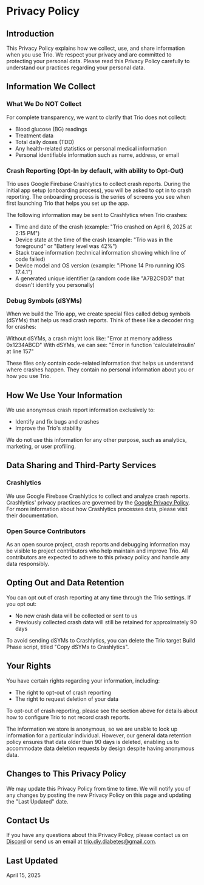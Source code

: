 # Privacy Policy

## Introduction

This Privacy Policy explains how we collect, use, and share
information when you use Trio. We respect your privacy and are
committed to protecting your personal data. Please read this Privacy
Policy carefully to understand our practices regarding your personal
data.

## Information We Collect

### What We Do NOT Collect

For complete transparency, we want to clarify that Trio does not collect:
- Blood glucose (BG) readings
- Treatment data
- Total daily doses (TDD)
- Any health-related statistics or personal medical information
- Personal identifiable information such as name, address, or email

### Crash Reporting (Opt-In by default, with ability to Opt-Out)

Trio uses Google Firebase Crashlytics to collect crash reports. During
the initial app setup (onboarding process), you will be asked to opt
in to crash reporting. The onboarding process is the series of screens
you see when first launching Trio that helps you set up the app.

The following information may be sent to Crashlytics when Trio crashes:

- Time and date of the crash (example: "Trio crashed on April 6, 2025 at 2:15 PM")
- Device state at the time of the crash (example: "Trio was in the foreground" or "Battery level was 42%")
- Stack trace information (technical information showing which line of code failed)
- Device model and OS version (example: "iPhone 14 Pro running iOS 17.4.1")
- A generated unique identifier (a random code like "A7B2C9D3" that doesn't identify you personally)

### Debug Symbols (dSYMs)

When we build the Trio app, we create special files called debug
symbols (dSYMs) that help us read crash reports. Think of these like a
decoder ring for crashes:

Without dSYMs, a crash might look like: "Error at memory address
0x1234ABCD" With dSYMs, we can see: "Error in function
'calculateInsulin' at line 157"

These files only contain code-related information that helps us
understand where crashes happen. They contain no personal information
about you or how you use Trio.

## How We Use Your Information

We use anonymous crash report information exclusively to:

- Identify and fix bugs and crashes
- Improve the Trio's stability

We do not use this information for any other purpose, such as
analytics, marketing, or user profiling.

## Data Sharing and Third-Party Services

### Crashlytics

We use Google Firebase Crashlytics to collect and analyze crash
reports. Crashlytics' privacy practices are governed by the [Google
Privacy Policy](https://policies.google.com/privacy). For more
information about how Crashlytics processes data, please visit their
documentation.

### Open Source Contributors

As an open source project, crash reports and debugging information may
be visible to project contributors who help maintain and improve
Trio. All contributors are expected to adhere to this privacy policy
and handle any data responsibly.

## Opting Out and Data Retention

You can opt out of crash reporting at any time through the Trio
settings. If you opt out:

- No new crash data will be collected or sent to us
- Previously collected crash data will still be retained for approximately 90 days

To avoid sending dSYMs to Crashlytics, you can delete the Trio target
Build Phase script, titled "Copy dSYMs to Crashlytics".

## Your Rights

You have certain rights regarding your information, including:

- The right to opt-out of crash reporting
- The right to request deletion of your data

To opt-out of crash reporting, please see the section above for
details about how to configure Trio to not record crash reports.

The information we store is anonymous, so we are unable to look up
information for a particular individual. However, our general data
retention policy ensures that data older than 90 days is deleted,
enabling us to accommodate data deletion requests by design despite
having anonymous data.

## Changes to This Privacy Policy

We may update this Privacy Policy from time to time. We will notify
you of any changes by posting the new Privacy Policy on this page and
updating the "Last Updated" date.

## Contact Us

If you have any questions about this Privacy Policy, please contact us
on [Discord](http://discord.diy-trio.org/) or send us an email at
trio.diy.diabetes@gmail.com.

## Last Updated

April 15, 2025
